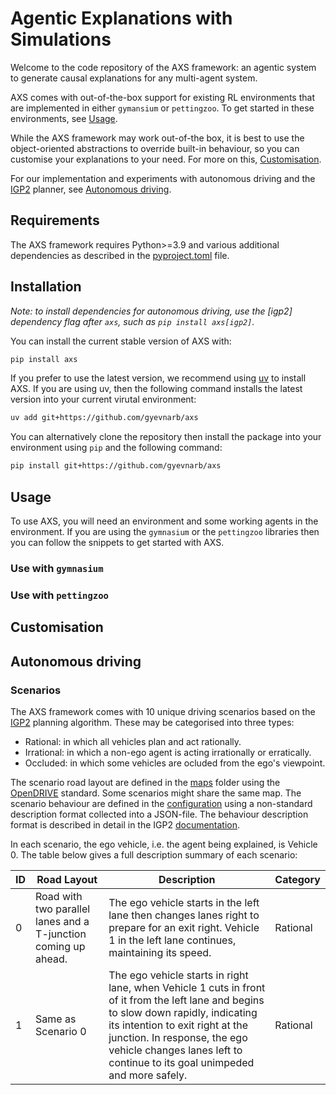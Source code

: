 # Agentic Explanations with Simulations

Welcome to the code repository of the AXS framework: an agentic system to generate causal explanations for any multi-agent system.

AXS comes with out-of-the-box support for existing RL environments that are implemented in either `gymansium` or `pettingzoo`. To get started in these environments, see [Usage](#usage).

While the AXS framework may work out-of-the box, it is best to use the object-oriented abstractions to override built-in behaviour, so you can customise your explanations to your need. For more on this, [Customisation](#customisation).

For our implementation and experiments with autonomous driving and the [IGP2](https://github.com/uoe-agents/IGP2)  planner, see [Autonomous driving](#autonomous-driving).

## Requirements

The AXS framework requires Python>=3.9 and various additional dependencies as described in the [pyproject.toml](pyproject.toml) file.

## Installation

_Note: to install dependencies for autonomous driving, use the [igp2] dependency flag after `axs`, such as `pip install axs[igp2]`._

You can install the current stable version of AXS with:
```bash
pip install axs
```

If you prefer to use the latest version, we recommend using [uv](https://docs.astral.sh/uv/getting-started/installation/) to install AXS.
If you are using uv, then the following command installs the latest version into your current virutal environment:

```bash
uv add git+https://github.com/gyevnarb/axs
```

You can alternatively clone the repository then install the package into your environment using `pip` and the following command:

```bash
pip install git+https://github.com/gyevnarb/axs
```

## Usage

To use AXS, you will need an environment and some working agents in the environment. If you are using the `gymnasium` or the `pettingzoo` libraries then you can follow the snippets to get started with AXS.

### Use with `gymnasium`

### Use with `pettingzoo`

## Customisation

## Autonomous driving

### Scenarios

The AXS framework comes with 10 unique driving scenarios based on the [IGP2](https://github.com/uoe-agents/IGP2) planning algorithm.
These may be categorised into three types:

- Rational: in which all vehicles plan and act rationally.
- Irrational: in which a non-ego agent is acting irrationally or erratically.
- Occluded: in which some vehicles are ocluded from the ego's viewpoint.

The scenario road layout are defined in the [maps](data/igp2/maps/) folder using the [OpenDRIVE](https://www.asam.net/standards/detail/opendrive/) standard.
Some scenarios might share the same map.
The scenario behaviour are defined in the [configuration](data/igp2/configs/) using a non-standard description format collected into a JSON-file.
The behaviour description format is described in detail in the IGP2 [documentation](https://uoe-agents.github.io/IGP2/).

In each scenario, the ego vehicle, i.e. the agent being explained, is Vehicle 0.
The table below gives a full description summary of each scenario:

|ID|Road Layout|Description|Category|
|---|---|---|---|
|0|Road with two parallel lanes and a T-junction coming up ahead.|The ego vehicle starts in the left lane then changes lanes right to prepare for an exit right. Vehicle 1 in the left lane continues, maintaining its speed.|Rational|
|1|Same as Scenario 0|The ego vehicle starts in right lane, when Vehicle 1 cuts in front of it from the left lane and begins to slow down rapidly, indicating its intention to exit right at the junction. In response, the ego vehicle changes lanes left to continue to its goal unimpeded and more safely.|Rational|

